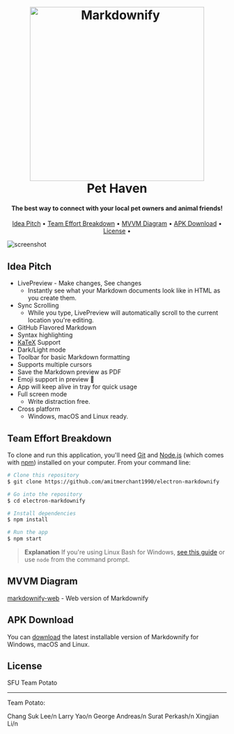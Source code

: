 <h1 align="center">
  <br>
  <a href="http://www.amitmerchant.com/electron-markdownify"><img src="https://i.imgur.com/bNBwXTR.png" alt="Markdownify" width="400"></a>
  <br>
  Pet Haven
  <br>
</h1>

<h4 align="center">The best way to connect with your local pet owners and animal friends!</h4>

<p align="center">
  <a href="#Idea Pitch">Idea Pitch</a> •
  <a href="#Team Effort Breakdown">Team Effort Breakdown</a> •
  <a href="#MVVM Diagram">MVVM Diagram</a> •
  <a href="#APK Download">APK Download</a> •
  <a href="#License">License</a> •
</p>

![screenshot](https://raw.githubusercontent.com/amitmerchant1990/electron-markdownify/master/app/img/markdownify.gif)

## Idea Pitch

* LivePreview - Make changes, See changes
  - Instantly see what your Markdown documents look like in HTML as you create them.
* Sync Scrolling
  - While you type, LivePreview will automatically scroll to the current location you're editing.
* GitHub Flavored Markdown  
* Syntax highlighting
* [KaTeX](https://khan.github.io/KaTeX/) Support
* Dark/Light mode
* Toolbar for basic Markdown formatting
* Supports multiple cursors
* Save the Markdown preview as PDF
* Emoji support in preview :tada:
* App will keep alive in tray for quick usage
* Full screen mode
  - Write distraction free.
* Cross platform
  - Windows, macOS and Linux ready.

## Team Effort Breakdown

To clone and run this application, you'll need [Git](https://git-scm.com) and [Node.js](https://nodejs.org/en/download/) (which comes with [npm](http://npmjs.com)) installed on your computer. From your command line:

```bash
# Clone this repository
$ git clone https://github.com/amitmerchant1990/electron-markdownify

# Go into the repository
$ cd electron-markdownify

# Install dependencies
$ npm install

# Run the app
$ npm start
```

> **Explanation**
> If you're using Linux Bash for Windows, [see this guide](https://www.howtogeek.com/261575/how-to-run-graphical-linux-desktop-applications-from-windows-10s-bash-shell/) or use `node` from the command prompt.

## MVVM Diagram

[markdownify-web](https://github.com/amitmerchant1990/markdownify-web) - Web version of Markdownify

## APK Download

You can [download](https://github.com/amitmerchant1990/electron-markdownify/releases/tag/v1.2.0) the latest installable version of Markdownify for Windows, macOS and Linux.

## License

SFU Team Potato

---

<p>Team Potato:</p>
Chang Suk Lee/n
Larry Yao/n
George Andreas/n
Surat Perkash/n
Xingjian Li/n


